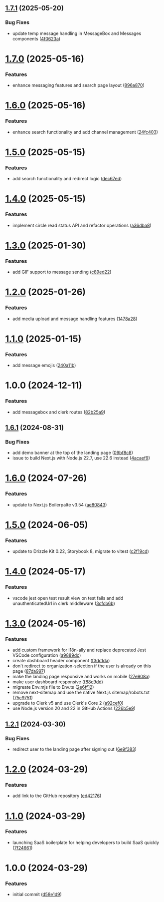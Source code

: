 ## [1.7.1](https://github.com/jxxi/circles/compare/v1.7.0...v1.7.1) (2025-05-20)


### Bug Fixes

* update temp message handling in MessageBox and Messages components ([4f0623a](https://github.com/jxxi/circles/commit/4f0623a269d943a741fe2f9714ca34bdaf60faf1))

# [1.7.0](https://github.com/jxxi/circles/compare/v1.6.0...v1.7.0) (2025-05-16)


### Features

* enhance messaging features and search page layout ([896a870](https://github.com/jxxi/circles/commit/896a8705547fde95e0b5d6b4cd9a8ece3b826a36))

# [1.6.0](https://github.com/jxxi/circles/compare/v1.5.0...v1.6.0) (2025-05-16)


### Features

* enhance search functionality and add channel management ([24fc403](https://github.com/jxxi/circles/commit/24fc403df6d35f28e2de6a9857d2967bdc1a4d4c))

# [1.5.0](https://github.com/jxxi/circles/compare/v1.4.0...v1.5.0) (2025-05-15)


### Features

* add search functionality and redirect logic ([dec67ed](https://github.com/jxxi/circles/commit/dec67edf18346b08202b45a4c00e662e570357b7))

# [1.4.0](https://github.com/jxxi/circles/compare/v1.3.0...v1.4.0) (2025-05-15)


### Features

* implement circle read status API and refactor operations ([a36dba8](https://github.com/jxxi/circles/commit/a36dba84ede90d079717f615af8509f5e0dff490))

# [1.3.0](https://github.com/smtheard/babybumpers/compare/v1.2.0...v1.3.0) (2025-01-30)


### Features

* add GIF support to message sending ([c89ed22](https://github.com/smtheard/babybumpers/commit/c89ed22642a2c108e88490b2d04566c9091afbf1))

# [1.2.0](https://github.com/smtheard/babybumpers/compare/v1.1.0...v1.2.0) (2025-01-26)


### Features

* add media upload and message handling features ([1478a28](https://github.com/smtheard/babybumpers/commit/1478a2888ac64dd3a324417895c7d087143876bc))

# [1.1.0](https://github.com/smtheard/babybumpers/compare/v1.0.0...v1.1.0) (2025-01-15)


### Features

* add message emojis ([240a11b](https://github.com/smtheard/babybumpers/commit/240a11b5457a504b02f3674fa8974eca514bc527))

# 1.0.0 (2024-12-11)


### Features

* add messagebox and clerk routes ([82b25a9](https://github.com/smtheard/babybumpers/commit/82b25a9890532ce9e105d183d91401a3e90bac58))

## [1.6.1](https://github.com/ixartz/SaaS-Boilerplate/compare/v1.6.0...v1.6.1) (2024-08-31)


### Bug Fixes

* add demo banner at the top of the landing page ([09bf8c8](https://github.com/ixartz/SaaS-Boilerplate/commit/09bf8c8aba06eba1405fb0c20aeec23dfb732bb7))
* issue to build Next.js with Node.js 22.7, use 22.6 instead ([4acaef9](https://github.com/ixartz/SaaS-Boilerplate/commit/4acaef95edec3cd72a35405969ece9d55a2bb641))

# [1.6.0](https://github.com/ixartz/SaaS-Boilerplate/compare/v1.5.0...v1.6.0) (2024-07-26)


### Features

* update to Next.js Boilerpalte v3.54 ([ae80843](https://github.com/ixartz/SaaS-Boilerplate/commit/ae808433e50d6889559fff382d4b9c595d34e04f))

# [1.5.0](https://github.com/ixartz/SaaS-Boilerplate/compare/v1.4.0...v1.5.0) (2024-06-05)


### Features

* update to Drizzle Kit 0.22, Storybook 8, migrate to vitest ([c2f19cd](https://github.com/ixartz/SaaS-Boilerplate/commit/c2f19cd8e9dc983e0ad799da2474610b57b88f50))

# [1.4.0](https://github.com/ixartz/SaaS-Boilerplate/compare/v1.3.0...v1.4.0) (2024-05-17)


### Features

* vscode jest open test result view on test fails and add unauthenticatedUrl in clerk middleware ([3cfcb6b](https://github.com/ixartz/SaaS-Boilerplate/commit/3cfcb6b00d91dabcb00cbf8eb2d8be6533ff672e))

# [1.3.0](https://github.com/ixartz/SaaS-Boilerplate/compare/v1.2.1...v1.3.0) (2024-05-16)


### Features

* add custom framework for i18n-ally and replace deprecated Jest VSCode configuration ([a9889dc](https://github.com/ixartz/SaaS-Boilerplate/commit/a9889dc129aeeba8801f4f47e54d46e9515e6a29))
* create dashboard header component ([f3dc1da](https://github.com/ixartz/SaaS-Boilerplate/commit/f3dc1da451ab8dce90d111fe4bbc8d4bc99e4b01))
* don't redirect to organization-selection if the user is already on this page ([87da997](https://github.com/ixartz/SaaS-Boilerplate/commit/87da997b853fd9dcb7992107d2cb206817258910))
* make the landing page responsive and works on mobile ([27e908a](https://github.com/ixartz/SaaS-Boilerplate/commit/27e908a735ea13845a6cc42acc12e6cae3232b9b))
* make user dashboard responsive ([f88c9dd](https://github.com/ixartz/SaaS-Boilerplate/commit/f88c9dd5ac51339d37d1d010e5b16c7776c73b8d))
* migreate Env.mjs file to Env.ts ([2e6ff12](https://github.com/ixartz/SaaS-Boilerplate/commit/2e6ff124dcc10a3c12cac672cbb82ec4000dc60c))
* remove next-sitemap and use the native Next.js sitemap/robots.txt ([75c9751](https://github.com/ixartz/SaaS-Boilerplate/commit/75c9751d607b8a6a269d08667f7d9900797ff38a))
* upgrade to Clerk v5 and use Clerk's Core 2 ([a92cef0](https://github.com/ixartz/SaaS-Boilerplate/commit/a92cef026b5c85a703f707aabf42d28a16f07054))
* use Node.js version 20 and 22 in GitHub Actions ([226b5e9](https://github.com/ixartz/SaaS-Boilerplate/commit/226b5e970f46bfcd384ca60cd63ebb15516eca21))

## [1.2.1](https://github.com/ixartz/SaaS-Boilerplate/compare/v1.2.0...v1.2.1) (2024-03-30)


### Bug Fixes

* redirect user to the landing page after signing out ([6e9f383](https://github.com/ixartz/SaaS-Boilerplate/commit/6e9f3839daaab56dd3cf3e57287ea0f3862b8588))

# [1.2.0](https://github.com/ixartz/SaaS-Boilerplate/compare/v1.1.0...v1.2.0) (2024-03-29)


### Features

* add link to the GitHub repository ([ed42176](https://github.com/ixartz/SaaS-Boilerplate/commit/ed42176bdc2776cacc2c939bac45914a1ede8e51))

# [1.1.0](https://github.com/ixartz/SaaS-Boilerplate/compare/v1.0.0...v1.1.0) (2024-03-29)


### Features

* launching SaaS boilerplate for helping developers to build SaaS quickly ([7f24661](https://github.com/ixartz/SaaS-Boilerplate/commit/7f246618791e3a731347dffc694a52fa90b1152a))

# 1.0.0 (2024-03-29)


### Features

* initial commit ([d58e1d9](https://github.com/ixartz/SaaS-Boilerplate/commit/d58e1d97e11baa0a756bd038332eb84daf5a8327))
